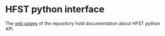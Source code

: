 # HFST python interface

The [wiki pages](https://github.com/hfst/python/wiki) of the repository hold documentation about HFST python API.
